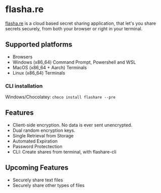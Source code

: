 # flasha.re

[flasha.re](https://flasha.re) is a cloud based secret sharing application, that let's you share secrets securely, from both your browser or right in your terminal. 

## Supported platforms
- Browsers
- Windows (x86_64) Command Prompt, Powershell and WSL
- MacOS (x86_64 + Aarch) Terminals
- Linux (x86_64) Terminals

### CLI installation
Windows/Chocolatey: `choco install flashare --pre`


## Features
- Client-side encryption. No data is ever sent unencrypted.
- Dual random encryption keys.
- Single Retrieval from Storage
- Automated Expiration
- Password Protectection
- CLI: Create shares from terminal, with flashare-cli

## Upcoming Features
- Securely share text files
- Securely share other types of files

